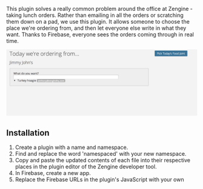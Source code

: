 This plugin solves a really common problem around the office at Zengine - taking lunch orders. Rather than emailing in all the orders or scratching them down on a pad, we use this plugin. It allows someone to choose the place we're ordering from, and then let everyone else write in what they want. Thanks to Firebase, everyone sees the orders coming through in real time.

![Lunch Orders Plugin](lunch-orders.png)

## Installation
1. Create a plugin with a name and namespace.
2. Find and replace the word 'namespaced' with your new namespace.
3. Copy and paste the updated contents of each file into their respective places in the plugin editor of the Zengine developer tool.
4. In Firebase, create a new app.
5. Replace the Firebase URLs in the plugin's JavaScript with your own
